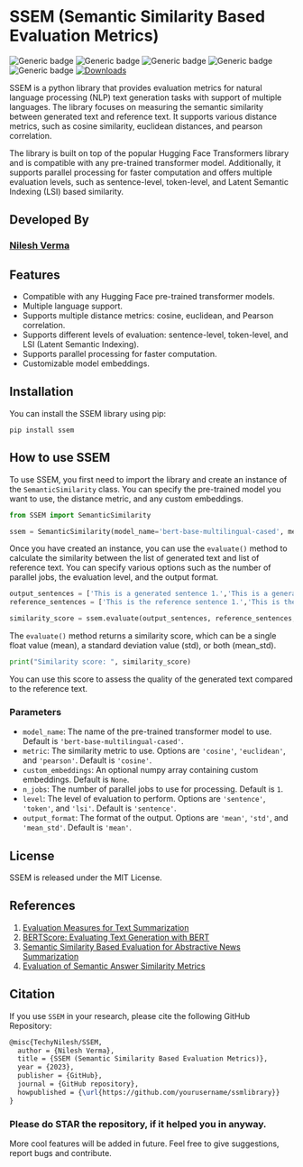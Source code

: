 # SSEM (Semantic Similarity Based Evaluation Metrics)

![Generic badge](https://img.shields.io/badge/HuggingFace-NLP-yellow.svg) ![Generic badge](https://img.shields.io/badge/Python-V3.10-blue.svg) ![Generic badge](https://img.shields.io/badge/pip-V3-red.svg)  ![Generic badge](https://img.shields.io/badge/Transformers-V4-orange.svg) ![Generic badge](https://img.shields.io/badge/Gensim-V4-blueviolet.svg) [![Downloads](https://static.pepy.tech/personalized-badge/ssem?period=total&units=none&left_color=grey&right_color=green&left_text=Downloads)](https://pepy.tech/project/ssem)

SSEM is a python library that provides evaluation metrics for natural language processing (NLP) text generation tasks with support of multiple languages. The library focuses on measuring the semantic similarity between generated text and reference text. It supports various distance metrics, such as cosine similarity, euclidean distances, and pearson correlation.

The library is built on top of the popular Hugging Face Transformers library and is compatible with any pre-trained transformer model. Additionally, it supports parallel processing for faster computation and offers multiple evaluation levels, such as sentence-level, token-level, and Latent Semantic Indexing (LSI) based similarity.

## Developed By

### [Nilesh Verma](https://nileshverma.com "Nilesh Verma")

## Features

- Compatible with any Hugging Face pre-trained transformer models.
- Multiple language support.
- Supports multiple distance metrics: cosine, euclidean, and Pearson correlation.
- Supports different levels of evaluation: sentence-level, token-level, and LSI (Latent Semantic Indexing).
- Supports parallel processing for faster computation.
- Customizable model embeddings.

## Installation

You can install the SSEM library using pip:

```
pip install ssem
```

## How to use SSEM

To use SSEM, you first need to import the library and create an instance of the `SemanticSimilarity` class. You can specify the pre-trained model you want to use, the distance metric, and any custom embeddings.

```python
from SSEM import SemanticSimilarity

ssem = SemanticSimilarity(model_name='bert-base-multilingual-cased', metric='cosine',custom_embeddings=None)
```

Once you have created an instance, you can use the `evaluate()` method to calculate the similarity between the list of generated text and list of reference text. You can specify various options such as the number of parallel jobs, the evaluation level, and the output format.

```python
output_sentences = ['This is a generated sentence 1.','This is a generated sentence 2.']
reference_sentences = ['This is the reference sentence 1.','This is the reference sentence 2.']

similarity_score = ssem.evaluate(output_sentences, reference_sentences, n_jobs=1, level='sentence', output_format='mean')
```

The `evaluate()` method returns a similarity score, which can be a single float value (mean), a standard deviation value (std), or both (mean_std). 

```python
print("Similarity score: ", similarity_score)
```

You can use this score to assess the quality of the generated text compared to the reference text.

### Parameters

- `model_name`: The name of the pre-trained transformer model to use. Default is `'bert-base-multilingual-cased'`.
- `metric`: The similarity metric to use. Options are `'cosine'`, `'euclidean'`, and `'pearson'`. Default is `'cosine'`.
- `custom_embeddings`: An optional numpy array containing custom embeddings. Default is `None`.
- `n_jobs`: The number of parallel jobs to use for processing. Default is `1`.
- `level`: The level of evaluation to perform. Options are `'sentence'`, `'token'`, and `'lsi'`. Default is `'sentence'`.
- `output_format`: The format of the output. Options are `'mean'`, `'std'`, and `'mean_std'`. Default is `'mean'`.

## License

SSEM is released under the MIT License.

## References

1. [Evaluation Measures for Text Summarization](https://www.researchgate.net/publication/220106310_Evaluation_Measures_for_Text_Summarization)
2. [BERTScore: Evaluating Text Generation with BERT](https://arxiv.org/abs/1904.09675)
3. [Semantic Similarity Based Evaluation for Abstractive News Summarization](https://aclanthology.org/2021.gem-1.3/)
4. [Evaluation of Semantic Answer Similarity Metrics](https://arxiv.org/abs/2206.12664)

## Citation

If you use `SSEM` in your research, please cite the following GitHub Repository:

```latex
@misc{TechyNilesh/SSEM,
  author = {Nilesh Verma},
  title = {SSEM (Semantic Similarity Based Evaluation Metrics)},
  year = {2023},
  publisher = {GitHub},
  journal = {GitHub repository},
  howpublished = {\url{https://github.com/yourusername/ssmlibrary}}
}
```

### Please do STAR the repository, if it helped you in anyway.

More cool features will be added in future. Feel free to give suggestions, report bugs and contribute.
